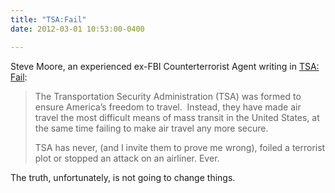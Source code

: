 ```yaml
---
title: "TSA:Fail"
date: 2012-03-01 10:53:00-0400

---
```


Steve Moore, an experienced ex-FBI Counterterrorist Agent writing in [TSA: Fail](http://gmancasefile.blogspot.com/2012/01/tsa-fail.html):

> The Transportation Security Administration (TSA) was formed to ensure America’s freedom to travel.  Instead, they have made air travel the most difficult means of mass transit in the United States, at the same time failing to make air travel any more secure.
> 
> TSA has never, (and I invite them to prove me wrong), foiled a terrorist plot or stopped an attack on an airliner. Ever.

The truth, unfortunately, is not going to change things.
